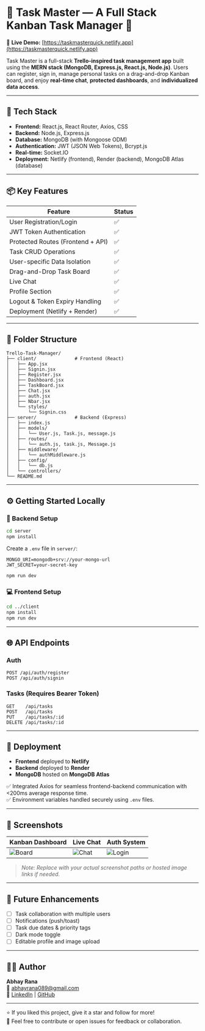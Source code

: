 # 📝 Task Master — A Full Stack Kanban Task Manager 🚀

🔗 **Live Demo:** [https://taskmasterquick.netlify.app](https://taskmasterquick.netlify.app)

Task Master is a full-stack **Trello-inspired task management app** built using the **MERN stack (MongoDB, Express.js, React.js, Node.js)**. Users can register, sign in, manage personal tasks on a drag-and-drop Kanban board, and enjoy **real-time chat**, **protected dashboards**, and **individualized data access**.

---

## 🔧 Tech Stack

- **Frontend:** React.js, React Router, Axios, CSS
- **Backend:** Node.js, Express.js
- **Database:** MongoDB (with Mongoose ODM)
- **Authentication:** JWT (JSON Web Tokens), Bcrypt.js
- **Real-time:** Socket.IO
- **Deployment:** Netlify (frontend), Render (backend), MongoDB Atlas (database)

---

## 📦 Key Features

| Feature                           | Status |
| -------------------------------- | ------ |
| User Registration/Login          | ✅     |
| JWT Token Authentication         | ✅     |
| Protected Routes (Frontend + API)| ✅     |
| Task CRUD Operations             | ✅     |
| User-specific Data Isolation     | ✅     |
| Drag-and-Drop Task Board         | ✅     |
| Live Chat                        | ✅     |
| Profile Section                  | ✅     |
| Logout & Token Expiry Handling   | ✅     |
| Deployment (Netlify + Render)    | ✅     |

---

## 🧱 Folder Structure

```
Trello-Task-Manager/
├── client/              # Frontend (React)
│   ├── App.jsx
│   ├── Signin.jsx
│   ├── Register.jsx
│   ├── Dashboard.jsx
│   ├── TaskBoard.jsx
│   ├── Chat.jsx
│   ├── auth.jsx
│   ├── Nbar.jsx
│   └── styles/
│       └── Signin.css
├── server/              # Backend (Express)
│   ├── index.js
│   ├── models/
│   │   └── User.js, Task.js, message.js
│   ├── routes/
│   │   └── auth.js, task.js, Message.js
│   ├── middleware/
│   │   └── authMiddleware.js
│   ├── config/
│   │   └── db.js
│   └── controllers/
└── README.md
```

---

## ⚙️ Getting Started Locally

### 🔌 Backend Setup

```bash
cd server
npm install
```

Create a `.env` file in `server/`:

```
MONGO_URI=mongodb+srv://your-mongo-url
JWT_SECRET=your-secret-key
```

```bash
npm run dev
```

### 💻 Frontend Setup

```bash
cd ../client
npm install
npm run dev
```

---

## 🌐 API Endpoints

### Auth

```http
POST /api/auth/register
POST /api/auth/signin
```

### Tasks (Requires Bearer Token)

```http
GET    /api/tasks
POST   /api/tasks
PUT    /api/tasks/:id
DELETE /api/tasks/:id
```

---

## 🚀 Deployment

- **Frontend** deployed to **Netlify**
- **Backend** deployed to **Render**
- **MongoDB** hosted on **MongoDB Atlas**

✅ Integrated Axios for seamless frontend-backend communication with <200ms average response time.  
✅ Environment variables handled securely using `.env` files.

---

## 📸 Screenshots

| Kanban Dashboard | Live Chat | Auth System |
|------------------|-----------|-------------|
| ![Board](./screenshots/board.png) | ![Chat](./screenshots/chat.png) | ![Login](./screenshots/login.png) |

> _Note: Replace with your actual screenshot paths or hosted image links if needed._

---

## 📍 Future Enhancements

- [ ] Task collaboration with multiple users
- [ ] Notifications (push/toast)
- [ ] Task due dates & priority tags
- [ ] Dark mode toggle
- [ ] Editable profile and image upload

---

## 👨‍💻 Author

**Abhay Rana**  
📧 [abhayrana089@gmail.com](mailto:abhayrana089@gmail.com)  
🔗 [LinkedIn](https://www.linkedin.com/in/abhay-rana-5a6b03268) | [GitHub](https://github.com/Abhay0215)

---

⭐ If you liked this project, give it a star and follow for more!  
💬 Feel free to contribute or open issues for feedback or collaboration.

